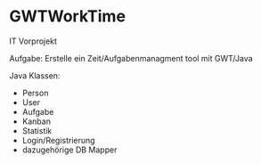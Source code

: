 # GWTWorkTime
IT Vorprojekt

Aufgabe:
  Erstelle ein Zeit/Aufgabenmanagment tool mit GWT/Java 
  
Java Klassen:
  + Person
  + User
  + Aufgabe
  + Kanban
  + Statistik
  + Login/Registrierung
  + dazugehörige DB Mapper
  
  
